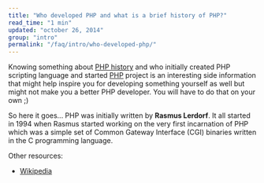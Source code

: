 ```yaml
---
title: "Who developed PHP and what is a brief history of PHP?"
read_time: "1 min"
updated: "october 26, 2014"
group: "intro"
permalink: "/faq/intro/who-developed-php/"
---
```


Knowing something about [PHP history](http://php.net/history.php) and who initially created PHP scripting language and
started [PHP](http://php.net) project is an interesting side information that might help inspire you for developing
something yourself as well but might not make you a better PHP developer. You will have to do that on your own ;)

So here it goes... PHP was initially written by **Rasmus Lerdorf**. It all started in 1994 when Rasmus started working on
the very first incarnation of PHP which was a simple set of Common Gateway Interface (CGI) binaries written in the C programming
language.

Other resources:

* [Wikipedia](http://en.wikipedia.org/wiki/PHP)

